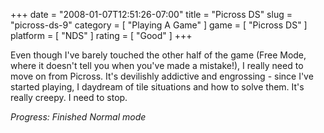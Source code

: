 +++
date = "2008-01-07T12:51:26-07:00"
title = "Picross DS"
slug = "picross-ds-9"
category = [ "Playing A Game" ]
game = [ "Picross DS" ]
platform = [ "NDS" ]
rating = [ "Good" ]
+++

Even though I've barely touched the other half of the game (Free Mode, where it doesn't tell you when you've made a mistake!), I really need to move on from Picross.  It's devilishly addictive and engrossing - since I've started playing, I daydream of tile situations and how to solve them.  It's really creepy.  I need to stop.

<i>Progress: Finished Normal mode</i>